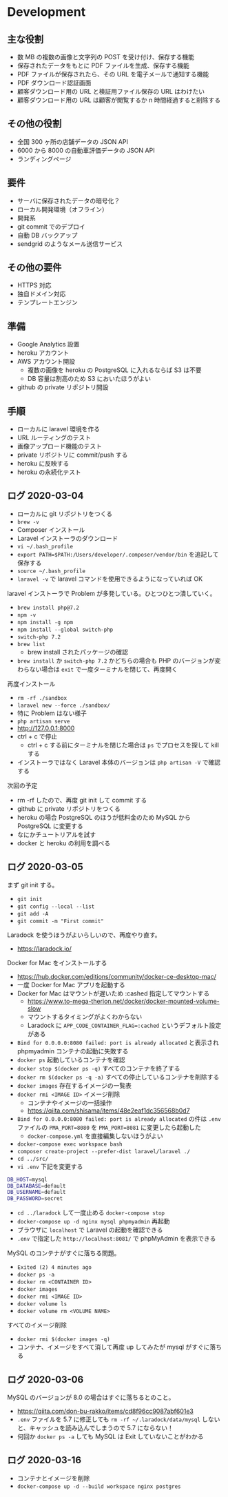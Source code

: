 # Development

## 主な役割

- 数 MB の複数の画像と文字列の POST を受け付け、保存する機能
- 保存されたデータをもとに PDF ファイルを生成、保存する機能
- PDF ファイルが保存されたら、その URL を電子メールで通知する機能
- PDF ダウンロード認証画面
- 顧客ダウンロード用の URL と検証用ファイル保存の URL はわけたい
- 顧客ダウンロード用の URL は顧客が閲覧するか n 時間経過すると削除する

## その他の役割

- 全国 300 ヶ所の店舗データの JSON API
- 6000 から 8000 の自動車評価データの JSON API
- ランディングページ

## 要件

- サーバに保存されたデータの暗号化？
- ローカル開発環境（オフライン）
- 開発系
- git commit でのデプロイ
- 自動 DB バックアップ
- sendgrid のようなメール送信サービス

## その他の要件

- HTTPS 対応
- 独自ドメイン対応
- テンプレートエンジン

## 準備

- Google Analytics 設置
- heroku アカウント
- AWS アカウント開設
  - 複数の画像を heroku の PostgreSQL に入れるならば S3 は不要
  - DB 容量は割高のため S3 においたほうがよい
- github の private リポジトリ開設

## 手順

- ローカルに laravel 環境を作る
- URL ルーティングのテスト
- 画像アップロード機能のテスト
- private リポジトリに commit/push する
- heroku に反映する
- heroku の永続化テスト

## ログ 2020-03-04

- ローカルに git リポジトリをつくる
- `brew -v`
- Composer インストール
- Laravel インストーラのダウンロード
- `vi ~/.bash_profile`
- `export PATH=$PATH:/Users/developer/.composer/vendor/bin` を追記して保存する
- `source ~/.bash_profile`
- `laravel -v` で laravel コマンドを使用できるようになっていれば OK

laravel インストーラで Problem が多発している。ひとつひとつ潰していく。

- `brew install php@7.2`
- `npm -v`
- `npm install -g npm`
- `npm install --global switch-php`
- `switch-php 7.2`
- `brew list`
  - brew install されたパッケージの確認
- `brew install` か `switch-php 7.2` かどちらの場合も PHP のバージョンが変わらない場合は `exit` で一度ターミナルを閉じて、再度開く

再度インストール

- `rm -rf ./sandbox`
- `laravel new --force ./sandbox/`
- 特に Problem はない様子
- `php artisan serve`
- <http://127.0.0.1:8000>
- ctrl + c で停止
  - ctrl + c する前にターミナルを閉じた場合は `ps` でプロセスを探して kill する
- インストーラではなく Laravel 本体のバージョンは `php artisan -V` で確認する

次回の予定

- rm -rf したので、再度 git init して commit する
- github に private リポジトリをつくる
- heroku の場合 PostgreSQL のほうが低料金のため MySQL から PostgreSQL に変更する
- なにかチュートリアルを試す
- docker と heroku の利用を調べる

## ログ 2020-03-05

まず git init する。

- `git init`
- `git config --local --list`
- `git add -A`
- `git commit -m "First commit"`

Laradock を使うほうがよいらしいので、再度やり直す。

- <https://laradock.io/>

Docker for Mac をインストールする

- <https://hub.docker.com/editions/community/docker-ce-desktop-mac/>
- 一度 Docker for Mac アプリを起動する
- Docker for Mac はマウントが遅いため :cashed 指定してマウントする
  - <https://www.to-mega-therion.net/docker/docker-mounted-volume-slow>
  - マウントするタイミングがよくわからない
  - Laradock に `APP_CODE_CONTAINER_FLAG=:cached` というデフォルト設定がある
- `Bind for 0.0.0.0:8080 failed: port is already allocated` と表示され phpmyadmin コンテナの起動に失敗する
- `docker ps` 起動しているコンテナを確認
- `docker stop $(docker ps -q)` すべてのコンテナを終了する
- `docker rm $(docker ps -q -a)` すべての停止しているコンテナを削除する
- `docker images` 存在するイメージの一覧表
- `docker rmi <IMAGE ID>` イメージ削除
  - コンテナやイメージの一括操作
  - <https://qiita.com/shisama/items/48e2eaf1dc356568b0d7>
- `Bind for 0.0.0.0:8080 failed: port is already allocated` の件は `.env` ファイルの `PMA_PORT=8080` を `PMA_PORT=8081` に変更したら起動した
  - `docker-compose.yml` を直接編集しないほうがよい
- `docker-compose exec workspace bash`
- `composer create-project --prefer-dist laravel/laravel ./`
- `cd ../src/`
- `vi .env` 下記を変更する

```Bash
DB_HOST=mysql
DB_DATABASE=default
DB_USERNAME=default
DB_PASSWORD=secret
```

- `cd ../laradock` して一度止める `docker-compose stop`
- `docker-compose up -d nginx mysql phpmyadmin` 再起動
- ブラウザに `localhost` で Laravel の起動を確認できる
- `.env` で指定した `http://localhost:8081/` で phpMyAdmin を表示できる

MySQL のコンテナがすぐに落ちる問題。

- `Exited (2) 4 minutes ago`
- `docker ps -a`
- `docker rm <CONTAINER ID>`
- `docker images`
- `docker rmi <IMAGE ID>`
- `docker volume ls`
- `docker volume rm <VOLUME NAME>`

すべてのイメージ削除

- `docker rmi $(docker images -q)`
- コンテナ、イメージをすべて消して再度 up してみたが mysql がすぐに落ちる

## ログ 2020-03-06

MySQL のバージョンが 8.0 の場合はすぐに落ちるとのこと。

- <https://qiita.com/don-bu-rakko/items/cd8f96cc9087abf601e3>
- `.env` ファイルを 5.7 に修正しても `rm -rf ~/.laradock/data/mysql` しないと、キャッシュを読み込んでしまうので 5.7 にならない！
- 何回か `docker ps -a` しても MySQL は Exit していないことがわかる

## ログ 2020-03-16

- コンテナとイメージを削除
- `docker-compose up -d --build workspace nginx postgres`
